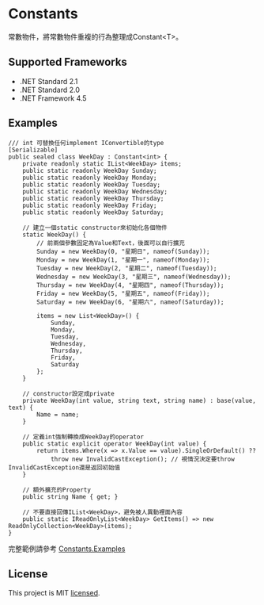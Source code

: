 # Constants

常數物件，將常數物件重複的行為整理成Constant\<T\>。

## Supported Frameworks
* .NET Standard 2.1
* .NET Standard 2.0
* .NET Framework 4.5

## Examples
```
/// int 可替換任何implement IConvertible的type
[Serializable]
public sealed class WeekDay : Constant<int> {
    private readonly static IList<WeekDay> items;
    public static readonly WeekDay Sunday;
    public static readonly WeekDay Monday;
    public static readonly WeekDay Tuesday;
    public static readonly WeekDay Wednesday;
    public static readonly WeekDay Thursday;
    public static readonly WeekDay Friday;
    public static readonly WeekDay Saturday;

    // 建立一個static constructor來初始化各個物件
    static WeekDay() {
        // 前兩個參數固定為Value和Text，後面可以自行擴充
        Sunday = new WeekDay(0, "星期日", nameof(Sunday));
        Monday = new WeekDay(1, "星期一", nameof(Monday));
        Tuesday = new WeekDay(2, "星期二", nameof(Tuesday));
        Wednesday = new WeekDay(3, "星期三", nameof(Wednesday));
        Thursday = new WeekDay(4, "星期四", nameof(Thursday));
        Friday = new WeekDay(5, "星期五", nameof(Friday));
        Saturday = new WeekDay(6, "星期六", nameof(Saturday));

        items = new List<WeekDay>() {
            Sunday,
            Monday,
            Tuesday,
            Wednesday,
            Thursday,
            Friday,
            Saturday
        };
    }

    // constructor設定成private
    private WeekDay(int value, string text, string name) : base(value, text) {
        Name = name;
    }

    // 定義int強制轉換成WeekDay的operator
    public static explicit operator WeekDay(int value) {
        return items.Where(x => x.Value == value).SingleOrDefault() ??
            throw new InvalidCastException(); // 視情況決定要throw InvalidCastException還是返回初始值
    }

    // 額外擴充的Property
    public string Name { get; }

    // 不要直接回傳IList<WeekDay>，避免被人異動裡面內容
    public static IReadOnlyList<WeekDay> GetItems() => new ReadOnlyCollection<WeekDay>(items);
}
```

完整範例請參考
[Constants.Examples](https://github.com/CloudyWing/Constants/tree/master/Constants.Examples)

## License
This project is MIT [licensed](https://github.com/CloudyWing/Constants/blob/master/LICENSE.md).